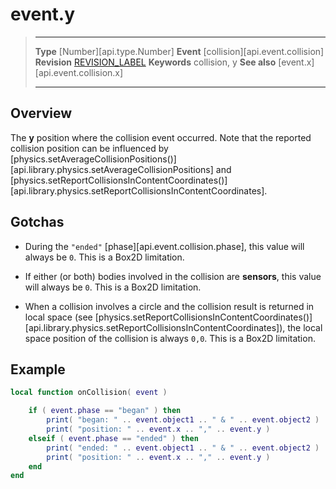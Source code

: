
# event.y

> --------------------- ------------------------------------------------------------------------------------------
> __Type__              [Number][api.type.Number]
> __Event__             [collision][api.event.collision]
> __Revision__          [REVISION_LABEL](REVISION_URL)
> __Keywords__          collision, y
> __See also__			[event.x][api.event.collision.x]
> --------------------- ------------------------------------------------------------------------------------------

## Overview

The __y__ position where the collision event occurred. Note that the reported collision position can be influenced by [physics.setAverageCollisionPositions()][api.library.physics.setAverageCollisionPositions] and [physics.setReportCollisionsInContentCoordinates()][api.library.physics.setReportCollisionsInContentCoordinates].


## Gotchas

* During the `"ended"` [phase][api.event.collision.phase], this value will always be `0`. This is a Box2D limitation.

* If either (or&nbsp;both) bodies involved in the collision are __sensors__, this value will always be `0`. This is a Box2D limitation.

* When a collision involves a circle and the collision result is returned in local space (see&nbsp;[physics.setReportCollisionsInContentCoordinates()][api.library.physics.setReportCollisionsInContentCoordinates]), the local space position of the collision is always `0,0`. This is a Box2D limitation.


## Example

``````lua
local function onCollision( event )

	if ( event.phase == "began" ) then
		print( "began: " .. event.object1 .. " & " .. event.object2 )
		print( "position: " .. event.x .. "," .. event.y )
	elseif ( event.phase == "ended" ) then
		print( "ended: " .. event.object1 .. " & " .. event.object2 )
		print( "position: " .. event.x .. "," .. event.y )
	end
end
``````
